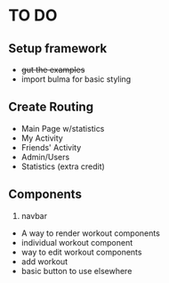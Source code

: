 # TO DO

## Setup framework
- ~~gut the examples~~
- import bulma for basic styling

## Create Routing
- Main Page w/statistics
- My Activity
- Friends' Activity
- Admin/Users
- Statistics (extra credit)

## Components
1. navbar
- A way to render workout components
- individual workout component
- way to edit workout components
- add workout
- basic button to use elsewhere